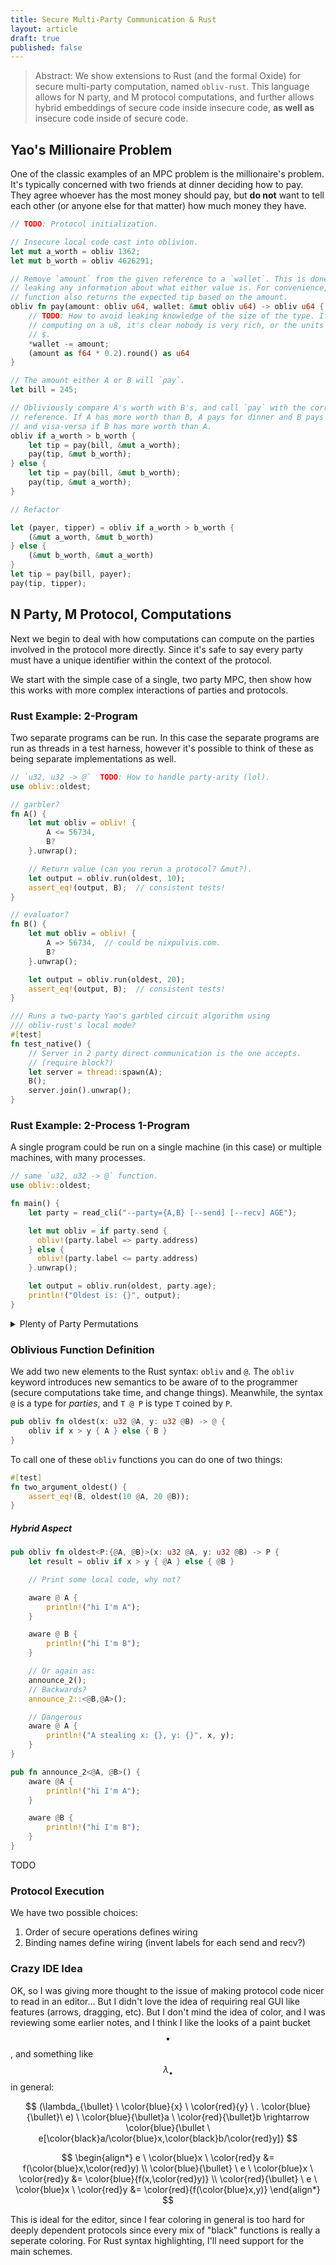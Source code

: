 ```yaml
---
title: Secure Multi-Party Communication & Rust
layout: article
draft: true
published: false
---
```


> Abstract: We show extensions to Rust (and the formal Oxide) for secure
> multi-party computation, named `obliv-rust`. This language allows for N party,
> and M protocol computations, and further allows hybrid embeddings of secure
> code inside insecure code, **as well as** insecure code inside of secure
> code.

## Yao's Millionaire Problem

One of the classic examples of an MPC problem is the millionaire's problem.
It's typically concerned with two friends at dinner deciding how to pay. They
agree whoever has the most money should pay, but **do not** want to tell each
other (or anyone else for that matter) how much money they have.

```rust
// TODO: Protocol initialization.

// Insecure local code cast into oblivion.
let mut a_worth = obliv 1362;
let mut b_worth = obliv 4626291;

// Remove `amount` from the given reference to a `wallet`. This is done without
// leaking any information about what either value is. For convenience, this
// function also returns the expected tip based on the amount.
obliv fn pay(amount: obliv u64, wallet: &mut obliv u64) -> obliv u64 {
    // TODO: How to avoid leaking knowledge of the size of the type. If we're
    // computing on a u8, it's clear nobody is very rich, or the units aren't
    // $.
    *wallet -= amount;
    (amount as f64 * 0.2).round() as u64
}

// The amount either A or B will `pay`.
let bill = 245;

// Obliviously compare A's worth with B's, and call `pay` with the corresponding
// reference. If A has more worth than B, A pays for dinner and B pays the tip,
// and visa-versa if B has more worth than A.
obliv if a_worth > b_worth {
    let tip = pay(bill, &mut a_worth);
    pay(tip, &mut b_worth);
} else {
    let tip = pay(bill, &mut b_worth);
    pay(tip, &mut a_worth);
}

// Refactor

let (payer, tipper) = obliv if a_worth > b_worth {
    (&mut a_worth, &mut b_worth)
} else {
    (&mut b_worth, &mut a_worth)
}
let tip = pay(bill, payer);
pay(tip, tipper);
```

## N Party, M Protocol, Computations

Next we begin to deal with how computations can compute on the parties involved
in the protocol more directly. Since it's safe to say every party must have
a unique identifier within the context of the protocol.

We start with the simple case of a single, two party MPC, then show how this
works with more complex interactions of parties and protocols.

### Rust Example: 2-Program

Two separate programs can be run. In this case the separate programs are run as
threads in a test harness, however it's possible to think of these as being
separate implementations as well.

```rust
// `u32, u32 -> @`  TODO: How to handle party-arity (lol).
use obliv::oldest;

// garbler?
fn A() {
    let mut obliv = obliv! {
        A <= 56734,
        B?
    }.unwrap();

    // Return value (can you rerun a protocol? &mut?).
    let output = obliv.run(oldest, 10);
    assert_eq!(output, B);  // consistent tests!
}

// evaluator?
fn B() {
    let mut obliv = obliv! {
        A => 56734,  // could be nixpulvis.com.
        B?
    }.unwrap();

    let output = obliv.run(oldest, 20);
    assert_eq!(output, B);  // consistent tests!
}

/// Runs a two-party Yao's garbled circuit algorithm using
/// obliv-rust's local mode?
#[test]
fn test_native() {
    // Server in 2 party direct communication is the one accepts.
    // (require block?)
    let server = thread::spawn(A);
    B();
    server.join().unwrap();
}
```

### Rust Example: 2-Process 1-Program

A single program could be run on a single machine (in this case) or multiple
machines, with many processes.

```rust
// same `u32, u32 -> @` function.
use obliv::oldest;

fn main() {
    let party = read_cli("--party={A,B} [--send] [--recv] AGE");

    let mut obliv = if party.send {
      obliv!(party.label => party.address)
    } else {
      obliv!(party.label <= party.address)
    }.unwrap();

    let output = obliv.run(oldest, party.age);
    println!("Oldest is: {}", output);
}
```

<details>
  <summary>Plenty of Party Permutations</summary>
  <div markdown="1">
2 party communication is? fundamentally asymmetric:

    A -> B

... but can introduce symmetric communication:

    A <-> B

3 party communication can *also* be arguably symmetric:

    A -> B <- C

... and can host symmetric 2 party communication:

    A <-> B <-> C

3 party communication can *also* be asymmetric:

    A -> B -> C

4 party communication can be asymmetric in a number of ways...

Permutations of size 4, level 2:

    A -> B
      -> C
      -> D

    A -> B
      -> D
      -> C

    A -> C
      -> B
      -> D

    ...

Some options for size 4, level 3:

    A -> B -> D
      -> C ->

    A -> B -> D
      -> C

    A -> B -> C
           -> D

And obviously the permutations of level 4:

    A -> B -> C -> D
    B -> C -> D -> A
    ...

4 party communication can host a number of symmetric schemes:

    A <-> B
      <-> C
      <-> D

    A <-> B <-> D
      <-> C
  </div>
</details>

### Oblivious Function Definition

We add two new elements to the Rust syntax: `obliv` and `@`. The `obliv`
keyword introduces new semantics to be aware of to the programmer (secure
computations take time, and change things). Meanwhile, the syntax `@` is a type
for _parties_, and `T @ P` is type `T` coined by `P`.

```rust
pub obliv fn oldest(x: u32 @A, y: u32 @B) -> @ {
    obliv if x > y { A } else { B }
}
```

To call one of these `obliv` functions you can do one of two things:

```rust
#[test]
fn two_argument_oldest() {
    assert_eq!(B, oldest(10 @A, 20 @B));
}
```

##### Hybrid Aspect

```rust
pub obliv fn oldest<P:{@A, @B}>(x: u32 @A, y: u32 @B) -> P {
    let result = obliv if x > y { @A } else { @B }

    // Print some local code, why not?

    aware @ A {
        println!("hi I'm A");
    }

    aware @ B {
        println!("hi I'm B");
    }

    // Or again as:
    announce_2();
    // Backwards?
    announce_2::<@B,@A>();

    // Dangerous
    aware @ A {
        println!("A stealing x: {}, y: {}", x, y);
    }
}

pub fn announce_2<@A, @B>() {
    aware @A {
        println!("hi I'm A");
    }

    aware @B {
        println!("hi I'm B");
    }
}
```
TODO

### Protocol Execution

We have two possible choices:

1. Order of secure operations defines wiring
2. Binding names define wiring (invent labels for each send and recv?)

### Crazy IDE Idea

OK, so I was giving more thought to the issue of making protocol code nicer to
read in an editor... But I didn't love the idea of requiring real GUI like
features (arrows, dragging, etc). But I don't mind the idea of color, and I was
reviewing some earlier notes, and I think I like the looks of a paint bucket
$$\bullet$$, and something like $$\lambda_{\bullet}$$ in general:

$$
(\lambda_{\bullet} \ \color{blue}{x} \ \color{red}{y} \ . \color{blue}{\bullet}\ e) \
\color{blue}{\bullet}a \
\color{red}{\bullet}b
\rightarrow \color{blue}{\bullet \
e[\color{black}a/\color{blue}x,\color{black}b/\color{red}y]}
$$

$$
\begin{align*}
e \ \color{blue}x \ \color{red}y &= f(\color{blue}x,\color{red}y) \\
\color{blue}{\bullet} \ e \ \color{blue}x \ \color{red}y &= \color{blue}{f(x,\color{red}y)} \\
\color{red}{\bullet} \ e \ \color{blue}x \ \color{red}y &= \color{red}{f(\color{blue}x,y)}
\end{align*}
$$

This is ideal for the editor, since I fear coloring in general is too hard for
deeply dependent protocols since every mix of "black" functions is really a
seperate coloring. For Rust syntax highlighting, I'll need support for the main
schemes.
